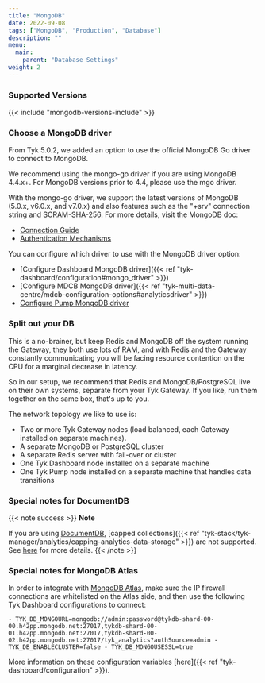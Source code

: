 ```yaml
---
title: "MongoDB"
date: 2022-09-08
tags: ["MongoDB", "Production", "Database"]
description: ""
menu:
  main:
    parent: "Database Settings"
weight: 2
---
```


### Supported Versions

{{< include "mongodb-versions-include" >}}

### Choose a MongoDB driver

From Tyk 5.0.2, we added an option to use the official MongoDB Go driver to connect to MongoDB.

We recommend using the mongo-go driver if you are using MongoDB 4.4.x+. For MongoDB versions prior to 4.4, please use the mgo driver.

With the mongo-go driver, we support the latest versions of MongoDB (5.0.x, v6.0.x, and v7.0.x) and also features such as the "+srv" connection string and SCRAM-SHA-256. For more details, visit the MongoDB doc:

- [Connection Guide](https://www.mongodb.com/docs/drivers/go/v1.11/fundamentals/connection/)
- [Authentication Mechanisms](https://www.mongodb.com/docs/drivers/go/v1.11/fundamentals/auth/)

You can configure which driver to use with the MongoDB driver option:

- [Configure Dashboard MongoDB driver]({{< ref "tyk-dashboard/configuration#mongo_driver" >}})
- [Configure MDCB MongoDB driver]({{< ref "tyk-multi-data-centre/mdcb-configuration-options#analyticsdriver" >}})
- [Configure Pump MongoDB driver](https://github.com/TykTechnologies/tyk-pump#driver-type)

### Split out your DB

This is a no-brainer, but keep Redis and MongoDB off the system running the Gateway, they both use lots of RAM, and with Redis and the Gateway constantly communicating you will be facing resource contention on the CPU for a marginal decrease in latency.

So in our setup, we recommend that Redis and MongoDB/PostgreSQL live on their own systems, separate from your Tyk Gateway. If you like, run them together on the same box, that's up to you.

The network topology we like to use is:

- Two or more Tyk Gateway nodes (load balanced, each Gateway installed on separate machines).
- A separate MongoDB or PostgreSQL cluster
- A separate Redis server with fail-over or cluster
- One Tyk Dashboard node installed on a separate machine
- One Tyk Pump node installed on a separate machine that handles data transitions

### Special notes for DocumentDB

{{< note success >}}
**Note**

If you are using [DocumentDB](https://aws.amazon.com/documentdb/), [capped collections]({{< ref "tyk-stack/tyk-manager/analytics/capping-analytics-data-storage" >}}) are not supported. See [here](https://docs.aws.amazon.com/documentdb/latest/developerguide/mongo-apis.html) for more details.
{{< /note >}}

### Special notes for MongoDB Atlas

In order to integrate with [MongoDB Atlas](https://www.mongodb.com/atlas/database), make sure the IP firewall connections are whitelisted on the Atlas side, and then use the following Tyk Dashboard configurations to connect:

```
- TYK_DB_MONGOURL=mongodb://admin:password@tykdb-shard-00-00.h42pp.mongodb.net:27017,tykdb-shard-00-01.h42pp.mongodb.net:27017,tykdb-shard-00-02.h42pp.mongodb.net:27017/tyk_analytics?authSource=admin - TYK_DB_ENABLECLUSTER=false - TYK_DB_MONGOUSESSL=true
```

More information on these configuration variables [here]({{< ref "tyk-dashboard/configuration" >}}).
